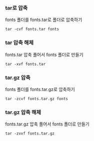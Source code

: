 ### tar로 압축

fonts 폴더를 fonts.tar로 폴더로 압축하기

```
tar -cvf fonts.tar fonts 
```

### tar 압축 해체

fonts.tar 압축 풀어서 fonts 폴더로 만들기

```
tar -xvf fonts.tar
```


### tar.gz 압축

fonts 폴더를 fonts.tar.gz로 압축하기

```
tar -zcvf fonts.tar.gz fonts
```

### tar.gz 압축 해체

fonts.tar.gz 압축 풀어서 fonts 폴더로 만들기

```
tar -zvxf fonts.tar.gz
```
